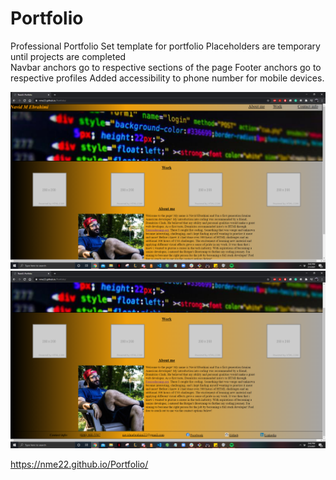 # Portfolio
Professional Portfolio
Set template for portfolio
Placeholders are temporary until projects are completed\
Navbar anchors go to respective sections of the page
Footer anchors go to respective profiles
Added accessibility to phone number for mobile devices.

![](images/Screenshot%20(9).png)
![](images/Screenshot%20(10).png)

https://nme22.github.io/Portfolio/
